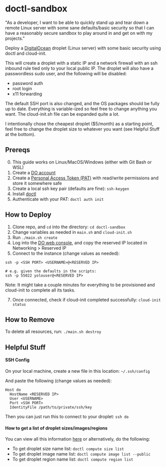 # doctl-sandbox
"As a developer, I want to be able to quickly stand up and tear down a remote Linux server with some sane defaults/basic security so that I can have a reasonably secure sandbox to play around in and get on with my projects."

Deploy a [DigitalOcean](https://www.digitalocean.com/) droplet (Linux server) with some basic security using doctl and cloud-init.

This will create a droplet with a static IP and a network firewall with an ssh inbound rule tied only to your local public IP.  The droplet will also have a passwordless sudo user, and the following will be disabled:
- password auth
- root login
- x11 forwarding

The default SSH port is also changed, and the OS packages should be fully up to date. Everything is variable-ized so feel free to change anything you want.  The cloud-init.sh file can be expanded quite a lot.

I intentionally chose the cheapest droplet ($5/month) as a starting point, feel free to change the droplet size to whatever you want (see Helpful Stuff at the bottom).

## Prereqs
0. This guide works on Linux/MacOS/Windows (either with Git Bash or WSL)
1. Create a [DO account](https://cloud.digitalocean.com/registrations/new)
2. Create a [Personal Access Token (PAT)](https://docs.digitalocean.com/reference/api/create-personal-access-token/) with read/write permissions and store it somewhere safe
3. Create a local ssh key pair (defaults are fine): `ssh-keygen`
4. Install [doctl](https://docs.digitalocean.com/reference/doctl/how-to/install/)
5. Authenticate with your PAT: `doctl auth init`

## How to Deploy
1. Clone repo, and `cd` into the directory: `cd doctl-sandbox`
2. Change variables as needed in `main.sh` and `cloud-init.sh`
3. Run `./main.sh create`
5. Log into the [DO web console](https://cloud.digitalocean.com), and copy the reserved IP located in Networking > Reserved IP
6. Connect to the instance (change values as needed):
```
ssh -p <SSH PORT> <USERNAME>@<RESERVED IP>

# e.g. given the defaults in the scripts:
ssh -p 55022 yolouser@<RESERVED IP>
```

   Note: It might take a couple minutes for everything to be provisioned and cloud-init to complete all its tasks.

7. Once connected, check if cloud-init completed successfully: `cloud-init status`

## How to Remove
To delete all resources, run: `./main.sh destroy`

## Helpful Stuff
#### SSH Config
On your local machine, create a new file in this location:
`~/.ssh/config`

And paste the following (change values as needed):
```
Host do
  HostName <RESERVED IP>
  User <USERNAME>
  Port <SSH PORT>
  IdentityFile /path/to/private/ssh/key
```
Then you can just run this to connect to your droplet:
`ssh do`

#### How to get a list of droplet sizes/images/regions
You can view all this information [here](https://slugs.do-api.dev) or alternatively, do the following:

- To get droplet size name list: `doctl compute size list`
- To get droplet image name list: `doctl compute image list --public`
- To get droplet region name list: `doctl compute region list`